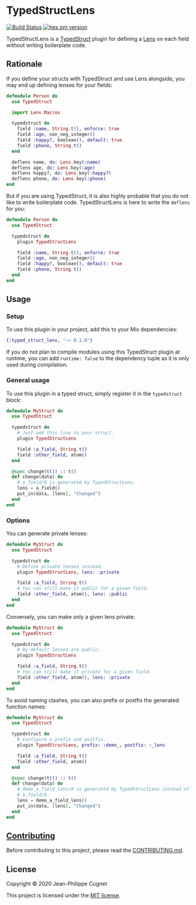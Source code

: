 # TypedStructLens

[![Build Status](https://travis-ci.com/ejpcmac/typed_struct_lens.svg?branch=develop)](https://travis-ci.com/ejpcmac/typed_struct_lens)
[![hex.pm version](http://img.shields.io/hexpm/v/typed_struct_lens.svg?style=flat)](https://hex.pm/packages/typed_struct_lens)

TypedStructLens is a [TypedStruct](https://github.com/ejpcmac/typed_struct)
plugin for defining a [Lens](https://github.com/obrok/lens) on each field
without writing boilerplate code.

## Rationale

If you define your structs with TypedStruct and use Lens alongside, you may end
up defining lenses for your fields:

```elixir
defmodule Person do
  use TypedStruct

  import Lens.Macros

  typedstruct do
    field :name, String.t(), enforce: true
    field :age, non_neg_integer()
    field :happy?, boolean(), default: true
    field :phone, String.t()
  end

  deflens name, do: Lens.key(:name)
  deflens age, do: Lens.key(:age)
  deflens happy?, do: Lens.key(:happy?)
  deflens phone, do: Lens.key(:phone)
end
```

But if you are using TypedStruct, it is also highly probable that you do not
like to write boilerplate code. TypedStructLens is here to write the `deflens`
for you:

```elixir
defmodule Person do
  use TypedStruct

  typedstruct do
    plugin TypedStructLens

    field :name, String.t(), enforce: true
    field :age, non_neg_integer()
    field :happy?, boolean(), default: true
    field :phone, String.t()
  end
end
```

## Usage

### Setup

To use this plugin in your project, add this to your Mix dependencies:

```elixir
{:typed_struct_lens, "~> 0.1.0"}
```

If you do not plan to compile modules using this TypedStruct plugin at
runtime, you can add `runtime: false` to the dependency tuple as it is only
used during compilation.

### General usage

To use this plugin in a typed struct, simply register it in the `typedstruct`
block:

```elixir
defmodule MyStruct do
  use TypedStruct

  typedstruct do
    # Just add this line to your struct.
    plugin TypedStructLens

    field :a_field, String.t()
    field :other_field, atom()
  end

  @spec change(t()) :: t()
  def change(data) do
    # a_field/0 is generated by TypedStructLens.
    lens = a_field()
    put_in(data, [lens], "Changed")
  end
end
```

### Options

You can generate private lenses:

```elixir
defmodule MyStruct do
  use TypedStruct

  typedstruct do
    # Define private lenses instead.
    plugin TypedStructLens, lens: :private

    field :a_field, String.t()
    # You can still make it public for a given field.
    field :other_field, atom(), lens: :public
  end
end
```

Conversely, you can make only a given lens private:

```elixir
defmodule MyStruct do
  use TypedStruct

  typedstruct do
    # By default lenses are public.
    plugin TypedStructLens

    field :a_field, String.t()
    # You can still make it private for a given field.
    field :other_field, atom(), lens: :private
  end
end
```

To avoid naming clashes, you can also prefix or postfix the generated function
names:

```elixir
defmodule MyStruct do
  use TypedStruct

  typedstruct do
    # Configure a prefix and postfix.
    plugin TypedStructLens, prefix: :demo_, postfix: :_lens

    field :a_field, String.t()
    field :other_field, atom()
  end

  @spec change(t()) :: t()
  def change(data) do
    # demo_a_field_lens/0 is generated by TypedStructLens instead of
    # a_field/0.
    lens = demo_a_field_lens()
    put_in(data, [lens], "Changed")
  end
end
```

## [Contributing](CONTRIBUTING.md)

Before contributing to this project, please read the
[CONTRIBUTING.md](CONTRIBUTING.md).

## License

Copyright © 2020 Jean-Philippe Cugnet

This project is licensed under the [MIT license](LICENSE).
